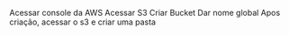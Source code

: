 Acessar console da AWS
Acessar S3
Criar Bucket
Dar nome global
Apos criação, acessar o s3 e criar uma pasta
